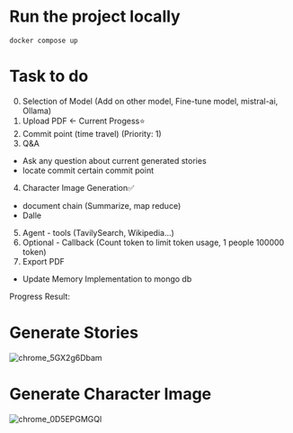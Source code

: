 # Run the project locally

```
docker compose up
```

# Task to do

0. Selection of Model (Add on other model, Fine-tune model, mistral-ai, Ollama)
1. Upload PDF <- Current Progess⭐
2. Commit point (time travel) (Priority: 1)
3. Q&A

- Ask any question about current generated stories
- locate commit certain commit point

4. Character Image Generation✅

- document chain (Summarize, map reduce)
- Dalle

5. Agent - tools (TavilySearch, Wikipedia...)
6. Optional - Callback (Count token to limit token usage, 1 people 100000 token)
7. Export PDF

- Update Memory Implementation to mongo db

Progress Result:

# Generate Stories
![chrome_5GX2g6Dbam](https://github.com/user-attachments/assets/f97c0f51-324c-4adf-9ea6-e65a19e5c5d6)

# Generate Character Image
![chrome_0D5EPGMGQl](https://github.com/user-attachments/assets/f507134b-8298-45ab-801e-4f2d788ceec9)
